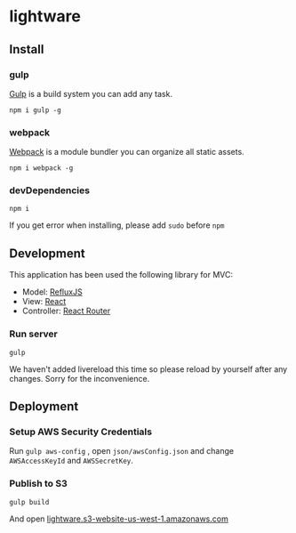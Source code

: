 # lightware

## Install

### gulp

[Gulp](http://gulpjs.com/) is a build system you can add any task.

```npm i gulp -g```

### webpack

[Webpack](http://webpack.github.io/) is a module bundler you can organize all static assets.

```npm i webpack -g```

### devDependencies

```npm i```

If you get error when installing, please add ```sudo``` before ```npm```

## Development

This application has been used the following library for MVC:

- Model: [RefluxJS](https://github.com/spoike/refluxjs)
- View: [React](https://facebook.github.io/react/)
- Controller: [React Router](https://github.com/rackt/react-router)

### Run server

```gulp```


We haven't added livereload this time so please reload by yourself after any changes. Sorry for the inconvenience.


## Deployment

### Setup AWS Security Credentials

Run ```gulp aws-config``` , open ```json/awsConfig.json``` and change ```AWSAccessKeyId``` and ```AWSSecretKey```.


### Publish to S3


```gulp build```

And open [lightware.s3-website-us-west-1.amazonaws.com](http://lightware.s3-website-us-west-1.amazonaws.com)